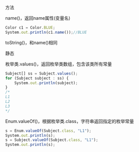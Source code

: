 方法

name()，返回name属性(变量名)

```javascript
Color c1 = Color.BLUE;
System.out.println(c1.name());//BLUE
```

toString()，和name()相同







静态

枚举类.values()，返回枚举类数组，包含该类所有常量

```javascript
Subject[] ss = Subject.values();
for (Subject subject : ss) {
	System.out.println(subject);
}
/*
L1
L2
L3
*/
```



Enum.valueOf()，根据枚举类.class，字符串返回指定的枚举常量

```javascript
s = Enum.valueOf(Subject.class, "L1");
System.out.println(s);
s = Subject.valueOf(Subject.class, "L1");
System.out.println(s);
```

